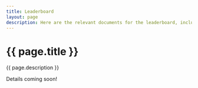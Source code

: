 ```yaml
---
title: Leaderboard
layout: page
description: Here are the relevant documents for the leaderboard, including the leaderboard spreadsheet, ruleset document, etc.
---
```


# {{ page.title }}

{{ page.description }}

Details coming soon!
